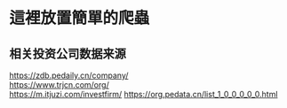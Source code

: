 # 這裡放置簡單的爬蟲

## 相关投资公司数据来源
https://zdb.pedaily.cn/company/  
https://www.trjcn.com/org/  
https://m.itjuzi.com/investfirm/
https://org.pedata.cn/list_1_0_0_0_0_0.html

